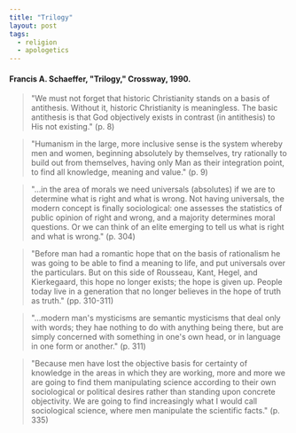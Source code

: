 ```yaml
---
title: "Trilogy"
layout: post
tags:
  - religion
  - apologetics
---
```


#### Francis A. Schaeffer, "Trilogy," Crossway, 1990.

> "We must not forget that historic Christianity stands on a basis of antithesis. Without it, historic Christianity is meaningless. The basic antithesis is that God objectively exists in contrast (in antithesis) to His not existing." (p. 8)

> "Humanism in the large, more inclusive sense is the system whereby men and women, beginning absolutely by themselves, try rationally to build out from themselves, having only Man as their integration point, to find all knowledge, meaning and value." (p. 9)

> "...in the area of morals we need universals (absolutes) if we are to determine what is right and what is wrong. Not having universals, the modern concept is finally sociological: one assesses the statistics of public opinion of right and wrong, and a majority determines moral questions. Or we can think of an elite emerging to tell us what is right and what is wrong." (p. 304)

> "Before man had a romantic hope that on the basis of rationalism he was going to be able to find a meaning to life, and put universals over the particulars. But on this side of Rousseau, Kant, Hegel, and Kierkegaard, this hope no longer exists; the hope is given up. People today live in a generation that no longer believes in the hope of truth as truth." (pp. 310-311)

> "...modern man's mysticisms are semantic mysticisms that deal only with words; they hae nothing to do with anything being there, but are simply concerned with something in one's own head, or in language in one form or another." (p. 311)

> "Because men have lost the objective basis for certainty of knowledge in the areas in which they are working, more and more we are going to find them manipulating science according to their own sociological or political desires rather than standing upon concrete objectivity. We are going to find increasingly what I would call sociological science, where men manipulate the scientific facts." (p. 335)

